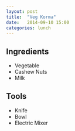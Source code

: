 ```yaml
---
layout: post
title:  "Veg Korma"
date:   2014-09-10 15:00
categories: lunch
---
```


## Ingredients
- Vegetable
- Cashew Nuts
- Milk

## Tools
- Knife
- Bowl
- Electric Mixer

